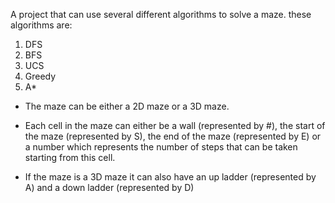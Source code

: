A project that can use several different algorithms to solve a maze.
these algorithms are:
1. DFS
2. BFS
3. UCS
4. Greedy
5. A*

- The maze can be either a 2D maze or a 3D maze.

- Each cell in the maze can either be a wall (represented by #), the start of the maze (represented by S), 
the end of the maze (represented by E) or a number which represents the number of steps that can be taken 
starting from this cell.

- If the maze is a 3D maze it can also have an up ladder (represented by A) and a down ladder (represented by D)
